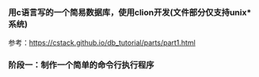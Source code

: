 ### 用c语言写的一个简易数据库，使用clion开发(文件部分仅支持unix*系统)
参考：https://cstack.github.io/db_tutorial/parts/part1.html

### 阶段一：制作一个简单的命令行执行程序
